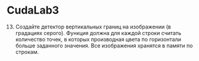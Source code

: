 # CudaLab3
13. Создайте детектор вертикальных границ на изображении (в градациях серого).
Функция должна для каждой строки считать количество точек, в которых производная
цвета по горизонтали больше заданного значения. Все изображения хранятся в памяти по строкам.
